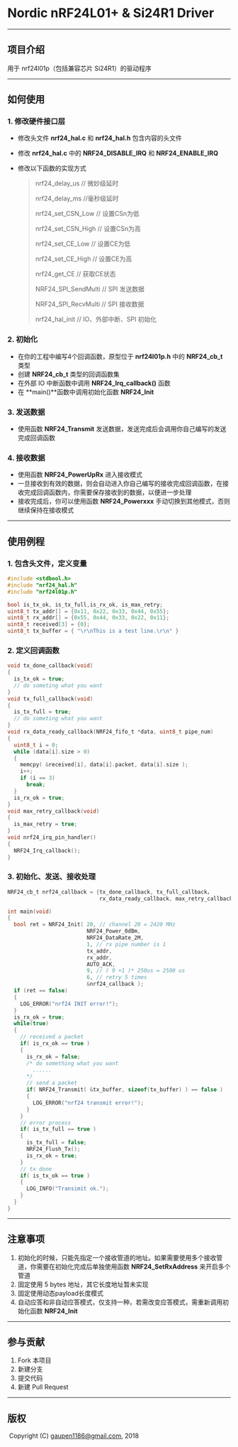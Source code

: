 # Nordic nRF24L01+ & Si24R1 Driver

------

## 项目介绍
用于 nrf24l01p（包括兼容芯片 Si24R1）的驱动程序

---

## 如何使用

### 1. 修改硬件接口层
- 修改头文件 **nrf24_hal.c** 和 **nrf24_hal.h** 包含内容的头文件

- 修改 **nrf24_hal.c** 中的 **NRF24_DISABLE_IRQ** 和 **NRF24_ENABLE_IRQ**

- 修改以下函数的实现方式

    > nrf24_delay_us		// 微妙级延时
    >
    > nrf24_delay_ms		//毫秒级延时
    >
    > nrf24_set_CSN_Low	// 设置CSn为低
    >
    > nrf24_set_CSN_High	// 设置CSn为高
    >
    > nrf24_set_CE_Low	// 设置CE为低
    >
    > nrf24_set_CE_High	// 设置CE为高
    >
    > nrf24_get_CE			// 获取CE状态
    >
    > NRF24_SPI_SendMulti	// SPI 发送数据
    >
    > NRF24_SPI_RecvMulti // SPI 接收数据
    >
    > nrf24_hal_init			// IO、外部中断、SPI 初始化
### 2. 初始化
- 在你的工程中编写4个回调函数，原型位于 **nrf24l01p.h** 中的 **NRF24_cb_t** 类型
- 创建 **NRF24_cb_t** 类型的回调函数集
- 在外部 IO 中断函数中调用 **NRF24_Irq_callback()** 函数
- 在 **main()**函数中调用初始化函数 **NRF24_Init**
### 3. 发送数据
- 使用函数 **NRF24_Transmit** 发送数据，发送完成后会调用你自己编写的发送完成回调函数
### 4. 接收数据
- 使用函数 **NRF24_PowerUpRx** 进入接收模式
- 一旦接收到有效的数据，则会自动进入你自己编写的接收完成回调函数，在接收完成回调函数内，你需要保存接收到的数据，以便进一步处理
- 接收完成后，你可以使用函数 **NRF24_Powerxxx** 手动切换到其他模式，否则继续保持在接收模式

---

## 使用例程

### 1.  包含头文件，定义变量
````c
#include <stdbool.h>
#include "nrf24_hal.h"
#include "nrf24l01p.h"

bool is_tx_ok, is_tx_full,is_rx_ok, is_max_retry;
uint8_t tx_addr[] = {0x11, 0x22, 0x33, 0x44, 0x55};
uint8_t rx_addr[] = {0x55, 0x44, 0x33, 0x22, 0x11};
uint8_t received[3] = {0};
uint8_t tx_buffer = { "\r\nThis is a test line.\r\n" }
````
### 2. 定义回调函数
````c
void tx_done_callback(void)
{
  is_tx_ok = true;
  // do someting what you want
}
void tx_full_callback(void)
{
  is_tx_full = true;
  // do someting what you want
}
void rx_data_ready_callback(NRF24_fifo_t *data, uint8_t pipe_num)
{
  uint8_t i = 0;
  while (data[i].size > 0)
  {
    memcpy( &received[i], data[i].packet, data[i].size );
    i++;
    if (i == 3)
      break;
  }
  is_rx_ok = true;
}
void max_retry_callback(void)
{
  is_max_retry = true;
}
void nrf24_irq_pin_handler()
{
  NRF24_Irq_callback();
}
````
### 3. 初始化、发送、接收处理
````c
NRF24_cb_t nrf24_callback = {tx_done_callback, tx_full_callback，
                             rx_data_ready_callback, max_retry_callback};

int main(void)
{
  bool ret = NRF24_Init( 20, // channel 20 = 2420 MHz
                         NRF24_Power_0dBm,
                         NRF24_DataRate_2M,
                         1, // rx pipe number is 1
                         tx_addr,
                         rx_addr,
                         AUTO_ACK,
                         9, // ( 9 +1 )* 250us = 2500 us
                         6, // retry 5 times
                         &nrf24_callback );
  if (ret == false)
  {
    LOG_ERROR("nrf24 INIT error!");
  }
  is_rx_ok = true;
  while(true)
  {
    // received a packet
    if( is_rx_ok == true )
    {
      is_rx_ok = false;
      /* do something what you want
        ......
      */
      // send a packet
      if( NRF24_Transmit( &tx_buffer, sizeof(tx_buffer) ) == false )
      {
        LOG_ERROR("nrf24 transmit error!");
      }
    }
    // error process
    if( is_tx_full == true )
    {
      is_tx_full = false;
      NRF24_Flush_Tx();
      is_rx_ok = true;
    }
    // tx done
    if( is_tx_ok == true )
    {
      LOG_INFO("Transimit ok.");
    }
  }
}
````

---

## 注意事项

1. 初始化的时候，只能先指定一个接收管道的地址。如果需要使用多个接收管道，你需要在初始化完成后单独使用函数 **NRF24_SetRxAddress** 来开启多个管道
2. 固定使用 5 bytes 地址，其它长度地址暂未实现
3. 固定使用动态payload长度模式
4. 自动应答和非自动应答模式，仅支持一种，若需改变应答模式，需重新调用初始化函数 **NRF24_Init**

---

## 参与贡献

1. Fork 本项目
2. 新建分支
3. 提交代码
4. 新建 Pull Request

---

## 版权
​	Copyright (C) gaupen1186@gmail.com, 2018